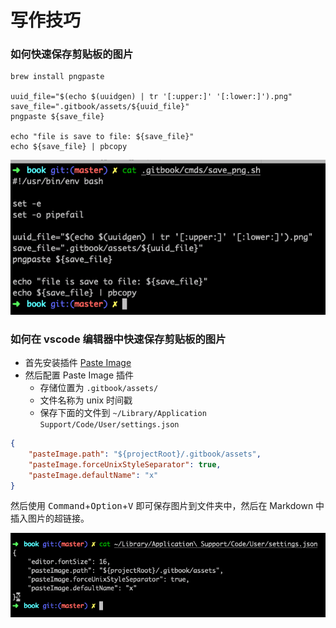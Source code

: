 # 写作技巧

### 如何快速保存剪贴板的图片

```shell
brew install pngpaste

uuid_file="$(echo $(uuidgen) | tr '[:upper:]' '[:lower:]').png"
save_file=".gitbook/assets/${uuid_file}"
pngpaste ${save_file}

echo "file is save to file: ${save_file}"
echo ${save_file} | pbcopy
```

![](../.gitbook/assets/68a1dff8-1080-4da0-b8fa-7bc315c48411.png)


### 如何在 vscode 编辑器中快速保存剪贴板的图片

- 首先安装插件 [Paste Image](https://marketplace.visualstudio.com/items?itemName=mushan.vscode-paste-image)
- 然后配置 Paste Image 插件
  - 存储位置为 `.gitbook/assets/`
  - 文件名称为 unix 时间戳
  - 保存下面的文件到 `~/Library/Application Support/Code/User/settings.json`

```json
{
    "pasteImage.path": "${projectRoot}/.gitbook/assets",
    "pasteImage.forceUnixStyleSeparator": true,
    "pasteImage.defaultName": "x"
}
```

然后使用 <kbd>Command</kbd>+<kbd>Option</kbd>+<kbd>V</kbd> 即可保存图片到文件夹中，然后在 Markdown 中插入图片的超链接。

![](../.gitbook/assets/1573732914501.png)
